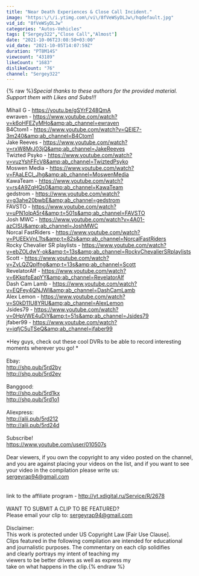 ```yaml
---
title: "Near Death Experiences & Close Call Incident."
image: "https:\/\/i.ytimg.com\/vi\/8fVeWSyDLJw\/hqdefault.jpg"
vid_id: "8fVeWSyDLJw"
categories: "Autos-Vehicles"
tags: ["Sergey322","Close Call","Almost"]
date: "2021-10-06T23:08:50+03:00"
vid_date: "2021-10-05T14:07:59Z"
duration: "PT8M14S"
viewcount: "43189"
likeCount: "1683"
dislikeCount: "76"
channel: "Sergey322"
---
```

{% raw %}*Special thanks to these authors for the provided material. Support them with Likes and Subs!!!*<br /><br />Mihail G - <a rel="nofollow" target="blank" href="https://youtu.be/gSYrF248QmA">https://youtu.be/gSYrF248QmA</a><br />ewraven - <a rel="nofollow" target="blank" href="https://www.youtube.com/watch?v=k6oHFEZyMHo&amp;ab_channel=ewraven">https://www.youtube.com/watch?v=k6oHFEZyMHo&amp;ab_channel=ewraven</a><br />B4Ctom1 - <a rel="nofollow" target="blank" href="https://www.youtube.com/watch?v=QEIE7-3m240&amp;ab_channel=B4Ctom1">https://www.youtube.com/watch?v=QEIE7-3m240&amp;ab_channel=B4Ctom1</a><br />Jake Reeves - <a rel="nofollow" target="blank" href="https://www.youtube.com/watch?v=rxW8MrJ03jQ&amp;ab_channel=JakeReeves">https://www.youtube.com/watch?v=rxW8MrJ03jQ&amp;ab_channel=JakeReeves</a><br />Twizted Psyko - <a rel="nofollow" target="blank" href="https://www.youtube.com/watch?v=vuzYshFFcV8&amp;ab_channel=TwiztedPsyko">https://www.youtube.com/watch?v=vuzYshFFcV8&amp;ab_channel=TwiztedPsyko</a><br />Moswen Media - <a rel="nofollow" target="blank" href="https://www.youtube.com/watch?v=FAaLECl_Jhg&amp;ab_channel=MoswenMedia">https://www.youtube.com/watch?v=FAaLECl_Jhg&amp;ab_channel=MoswenMedia</a><br />KawaTeam - <a rel="nofollow" target="blank" href="https://www.youtube.com/watch?v=rs4A9ZqHQs0&amp;ab_channel=KawaTeam">https://www.youtube.com/watch?v=rs4A9ZqHQs0&amp;ab_channel=KawaTeam</a><br />gedstrom - <a rel="nofollow" target="blank" href="https://www.youtube.com/watch?v=g3ahe20bwbE&amp;ab_channel=gedstrom">https://www.youtube.com/watch?v=g3ahe20bwbE&amp;ab_channel=gedstrom</a><br />FAVSTO - <a rel="nofollow" target="blank" href="https://www.youtube.com/watch?v=uPN1olpA5r4&amp;t=501s&amp;ab_channel=FAVSTO">https://www.youtube.com/watch?v=uPN1olpA5r4&amp;t=501s&amp;ab_channel=FAVSTO</a><br />Josh MWC - <a rel="nofollow" target="blank" href="https://www.youtube.com/watch?v=4A01-azClSU&amp;ab_channel=JoshMWC">https://www.youtube.com/watch?v=4A01-azClSU&amp;ab_channel=JoshMWC</a><br />Norcal FastRiders - <a rel="nofollow" target="blank" href="https://www.youtube.com/watch?v=PUEEkVnLTts&amp;t=82s&amp;ab_channel=NorcalFastRiders">https://www.youtube.com/watch?v=PUEEkVnLTts&amp;t=82s&amp;ab_channel=NorcalFastRiders</a><br />Rocky Chevalier SR playlists - <a rel="nofollow" target="blank" href="https://www.youtube.com/watch?v=ebZOLdwY-ok&amp;t=13s&amp;ab_channel=RockyChevalierSRplaylists">https://www.youtube.com/watch?v=ebZOLdwY-ok&amp;t=13s&amp;ab_channel=RockyChevalierSRplaylists</a><br />Scott - <a rel="nofollow" target="blank" href="https://www.youtube.com/watch?v=ZvLQZQpIfng&amp;t=13s&amp;ab_channel=Scott">https://www.youtube.com/watch?v=ZvLQZQpIfng&amp;t=13s&amp;ab_channel=Scott</a><br />RevelatorAlf - <a rel="nofollow" target="blank" href="https://www.youtube.com/watch?v=6KkpfpEapYY&amp;ab_channel=RevelatorAlf">https://www.youtube.com/watch?v=6KkpfpEapYY&amp;ab_channel=RevelatorAlf</a><br />Dash Cam Lamb - <a rel="nofollow" target="blank" href="https://www.youtube.com/watch?v=EQFey4QNJWI&amp;ab_channel=DashCamLamb">https://www.youtube.com/watch?v=EQFey4QNJWI&amp;ab_channel=DashCamLamb</a><br />Alex Lemon - <a rel="nofollow" target="blank" href="https://www.youtube.com/watch?v=S0kD11U8YRU&amp;ab_channel=AlexLemon">https://www.youtube.com/watch?v=S0kD11U8YRU&amp;ab_channel=AlexLemon</a><br />Jsides79 - <a rel="nofollow" target="blank" href="https://www.youtube.com/watch?v=0HpVWE4uDiY&amp;t=51s&amp;ab_channel=Jsides79">https://www.youtube.com/watch?v=0HpVWE4uDiY&amp;t=51s&amp;ab_channel=Jsides79</a><br />jfaber99 - <a rel="nofollow" target="blank" href="https://www.youtube.com/watch?v=jqfjC5uTSeQ&amp;ab_channel=jfaber99">https://www.youtube.com/watch?v=jqfjC5uTSeQ&amp;ab_channel=jfaber99</a><br /><br />*Hey guys, check out these cool DVRs to be able to record interesting moments wherever you go! *<br /><br />Ebay:<br /><a rel="nofollow" target="blank" href="http://shp.pub/5rd2by">http://shp.pub/5rd2by</a><br /><a rel="nofollow" target="blank" href="http://shp.pub/5rd2ev">http://shp.pub/5rd2ev</a><br /><br />Banggood:<br /><a rel="nofollow" target="blank" href="http://shp.pub/5rd1kx">http://shp.pub/5rd1kx</a><br /><a rel="nofollow" target="blank" href="http://shp.pub/5rd1o1">http://shp.pub/5rd1o1</a><br /><br />Aliexpress:<br /><a rel="nofollow" target="blank" href="http://alii.pub/5rd212">http://alii.pub/5rd212</a><br /><a rel="nofollow" target="blank" href="http://alii.pub/5rd24d">http://alii.pub/5rd24d</a><br /><br />Subscribe!<br /><a rel="nofollow" target="blank" href="https://www.youtube.com/user/010507s">https://www.youtube.com/user/010507s</a><br /><br />Dear viewers, if you own the copyright to any video posted on the channel, and you are against placing your videos on the list, and if you want to see your video in the compilation please write us:<br />sergeyrap94@gmail.com<br /><br /><br />link to the affiliate program - <a rel="nofollow" target="blank" href="http://yt.xdigital.ru/Service/R/2678">http://yt.xdigital.ru/Service/R/2678</a> <br /><br />WANT TO SUBMIT A CLIP TO BE FEATURED?<br />Please email your clip to: sergeyrap94@gmail.com<br /><br />Disclaimer:<br />This work is protected under US Copyright Law [Fair Use Clause]. <br />Clips featured in the following compilation are intended for educational <br />and journalistic purposes. The commentary on each clip solidifies<br />and clearly portrays my intent of teaching my<br />viewers to be better drivers as well as express my<br />take on what happens in the clip.{% endraw %}
